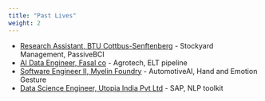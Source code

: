 ```yaml
---
title: "Past Lives"
weight: 2
---
```

- [Research Assistant, BTU Cottbus-Senftenberg](https://www.b-tu.de/) - Stockyard Management, PassiveBCI
- [AI Data Engineer, Fasal co](https://fasal.co/) - Agrotech, ELT pipeline
- [Software Engineer II, Myelin Foundry](https://www.myelinfoundry.com/) - AutomotiveAI, Hand and Emotion Gesture
- [Data Science Engineer, Utopia India Pvt Ltd](https://www.utopiainc.com/) - SAP, NLP toolkit